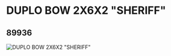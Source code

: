 # DUPLO BOW 2X6X2 "SHERIFF"
## 89936
![DUPLO BOW 2X6X2 "SHERIFF"](https://lc-www-live-s.legocdn.com/media/bricks/5/2/4581350.jpg)